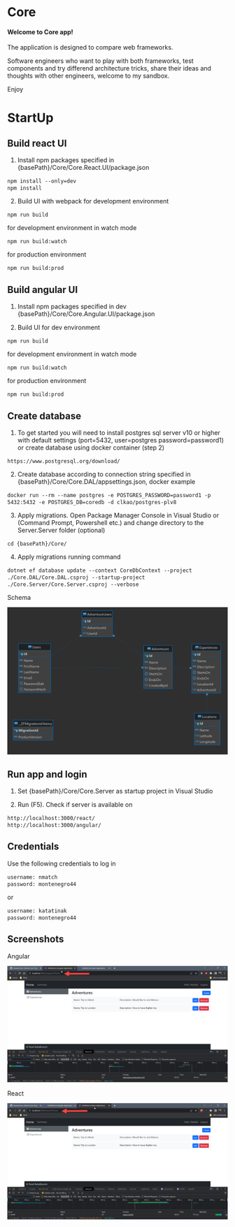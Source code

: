 # Core
<h4>Welcome to Core app!</h4>

<p>The application is designed to compare web frameworks. 
</p>
<p>Software engineers who want to play with both frameworks, test components and try differend architecture tricks, share their ideas and thoughts with other engineers, welcome to my sandbox.</p>

<p>Enjoy</p>

# StartUp

<h2>Build react UI</h2>

1. Install npm packages specified in {basePath}/Core/Core.React.UI/package.json
```
npm install --only=dev
npm install
```

2. Build UI with webpack
for development environment
```
npm run build
```
for development environment in watch mode
```
npm run build:watch
```
for production environment
```
npm run build:prod
```

<h2>Build angular UI</h2>

1. Install npm packages specified in dev {basePath}/Core/Core.Angular.UI/package.json

2. Build UI
for dev environment
```
npm run build
```
for development environment in watch mode
```
npm run build:watch
```
for production environment
```
npm run build:prod
```

<h2>Create database</h2>

1. To get started you will need to install postgres sql server v10 or higher with default settings (port=5432, user=postgres password=password1) or create database using docker container (step 2)
```
https://www.postgresql.org/download/
```

2. Create database according to connection string specified in {basePath}/Core/Core.DAL/appsettings.json, docker example

```
docker run --rm --name postgres -e POSTGRES_PASSWORD=password1 -p 5432:5432 -e POSTGRES_DB=coredb -d clkao/postgres-plv8
```

3. Apply migrations. Open Package Manager Console in Visual Studio or (Command Prompt, Powershell etc.) and change directory to the Server.Server folder (optional)
```
cd {basePath}/Core/
```

4. Apply migrations running command
```
dotnet ef database update --context CoreDbContext --project ./Core.DAL/Core.DAL.csproj --startup-project ./Core.Server/Core.Server.csproj --verbose
```

<p>Schema</p>

![alt text](https://github.com/Stanols/Core/blob/master/Core.Docs/CoreProjectDatabaseScheme.png?raw=true)

<h2>Run app and login</h2>

1. Set {basePath}/Core/Core.Server as startup project in Visual Studio

2. Run (F5). Check if server is available on

```
http://localhost:3000/react/
http://localhost:3000/angular/
```

<h2>Credentials</h2>

Use the following credentials to log in
```
username: nmatch
password: montenegro44
```
or
```
username: katatinak
password: montenegro44
```

<h2>Screenshots</h2>

<p>Angular</p>

![alt text](https://github.com/Stanols/Core/blob/master/Core.Docs/CoreProjectAngular.png?raw=true)

<p>React</p>

![alt text](https://github.com/Stanols/Core/blob/master/Core.Docs/CoreProjectReact.png?raw=true)
